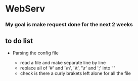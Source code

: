 # WebServ

### My goal is make request done for the next 2 weeks

## to do list 

* Parsing the config file

    * read a file and make separate line by line
    * replace all of '#' and '\n', '\t', '\r' and ';' into ' '
    * check is there a curly brakets left alone for all the file
    